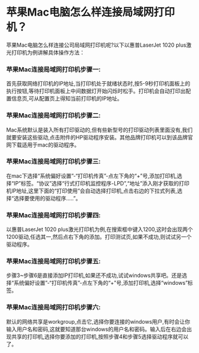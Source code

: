 苹果Mac电脑怎么样连接局域网打印机？
==================================

苹果Mac电脑怎么样连接公司局域网打印机呢?以下以惠普LaserJet 1020 plus激光打印机为例讲解具体操作方法：

### 苹果Mac连接局域网打印机步骤一:

首先获取网络打印机的IP地址,当打印机处于就绪状态时,按5-9秒打印机面板上的执行按钮,等待打印机面板上中间数据灯开始闪烁时松手。打印机会自动打印出配置信息页,可从配置页上得知当前打印机的IP地址。

### 苹果Mac连接局域网打印机步骤二:

Mac系统默认是装入所有打印驱动的,但有些新型号的打印驱动列表里面没有,我们就要安装这些驱动,点击附件的HP驱动程序安装。其他品牌打印机可以到该品牌官网下载适用于mac的驱动程序。

### 苹果Mac连接局域网打印机步骤三:

在mac下选择“系统偏好设置”-“打印机传真”-点左下角的“+”号,添加打印机,选择“IP”标签。“协议”选择“行式打印机监控程序-LPD”,“地址”添入刚才获取的打印机IP地址,这里下面的“打印使用”会自动选择打印机,点击右边的下拉式列表,选择“选择要使用的驱动程序.....”。

### 苹果Mac连接局域网打印机步骤四:

以惠普LaserJet 1020 plus激光打印机为例,在搜索框中键入1200,这时会出现两个1200驱动,任选其一,然后点右下角的添加。打印测试页,如果不成功,则试试另一个驱动程序。

### 苹果Mac连接局域网打印机步骤五:

步骤3~步骤6是直接添加IP打印机,如果还不成功,试试windows共享吧。还是选择“系统偏好设置”-“打印机传真”-点左下角的“+”号,添加打印机,选择“windows”标签。

### 苹果Mac连接局域网打印机步骤六:

默认的网络共享是workgroup,点击它,选择你要连接的windows用户,有时会让你输入用户名和密码,这就要知道那台windows的用户名和密码。输入后在右边会出现共享的打印机,选择你要添加的打印机,按照步骤4和步骤5选择驱动程序就可以了。
